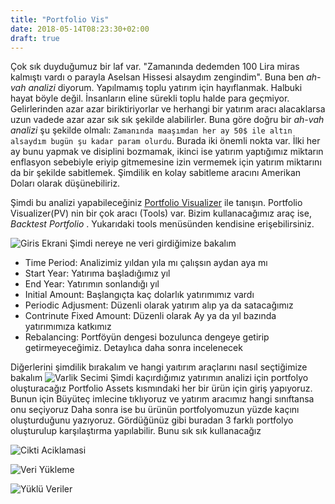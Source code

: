 ```yaml
---
title: "Portfolio Vis"
date: 2018-05-14T08:23:30+02:00
draft: true
---
```


Çok sık duyduğumuz bir laf var. "Zamanında dedemden 100 Lira miras kalmıştı vardı o parayla Aselsan Hissesi alsaydım zengindim".
Buna ben *ah-vah analizi* diyorum. Yapılmamış toplu yatırım için hayıflanmak. Halbuki hayat böyle değil. İnsanların eline sürekli toplu halde para geçmiyor.
Gelirlerinden azar azar biriktiriyorlar ve herhangi bir yatırım aracı alacaklarsa uzun vadede azar azar sık sık şekilde alabilirler. Buna göre doğru bir *ah-vah analizi* şu şekilde olmalı: `Zamanında maaşımdan her ay 50$ ile altın alsaydım bugün şu kadar param olurdu`.
Burada iki önemli nokta var. İlki her ay bunu yapmak ve disiplini bozmamak, ikinci ise yatırım yaptığımız miktarın enflasyon sebebiyle eriyip gitmemesine izin vermemek için yatırım miktarını da bir şekilde sabitlemek. Şimdilik en kolay sabitleme aracını Amerikan Doları olarak düşünebiliriz.

Şimdi bu analizi yapabileceğiniz [Portfolio Visualizer]() ile tanışın. Portfolio Visualizer(PV) nin bir çok aracı (Tools) var. Bizim kullanacağımız araç ise, *Backtest Portfolio* . Yukarıdaki tools menüsünden kendisine erişebilirsiniz.

![Giris Ekrani](/img/portviz/giris.png)
Şimdi nereye ne veri girdiğimize bakalım

* Time Period: Analizimiz yıldan yıla mı çalışsın aydan aya mı
* Start Year: Yatırıma başladığımız yıl
* End Year: Yatırımın sonlandığı yıl
* Initial Amount:  Başlangıçta kaç dolarlık yatırımımız vardı
* Periodic Adjusment: Düzenli olarak yatırım alıp ya da satacağımız
 * Contrinute Fixed Amount: Düzenli olarak Ay ya da yıl bazında yatırımımıza katkımız
* Rebalancing: Portföyün dengesi bozulunca dengeye getirip getirmeyeceğimiz. Detaylıca daha sonra incelenecek

Diğerlerini şimdilik bırakalım ve hangi yaıtırım araçlarını nasıl seçtiğimize bakalım
![Varlik Secimi](/img/portviz/asset-pick.png)
Şimdi kaçırdığımız yatırımın analizi için portfolyo oluşturacağız
Portfolio Assets kısmındaki her bir ürün için giriş yapıyoruz. Bunun için Büyüteç imlecine tıklıyoruz ve yatırım aracımız hangi sınıftansa onu seçiyoruz
Daha sonra ise bu ürünün portfolyomuzun yüzde kaçını oluşturduğunu yazıyoruz.
Gördüğünüz gibi buradan 3 farklı portfolyo oluşturulup karşılaştırma yapılabilir. Bunu sık sık kullanacağız

![Cikti Aciklamasi](/img/portviz/output-modes.png)

![Veri Yükleme](/img/portviz/asset-import.png)

![Yüklü Veriler](/img/portviz/saved-model.png)
